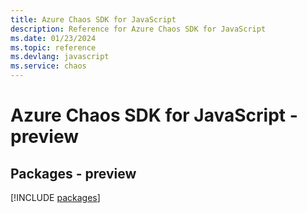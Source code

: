 ```yaml
---
title: Azure Chaos SDK for JavaScript
description: Reference for Azure Chaos SDK for JavaScript
ms.date: 01/23/2024
ms.topic: reference
ms.devlang: javascript
ms.service: chaos
---
```

# Azure Chaos SDK for JavaScript - preview
## Packages - preview
[!INCLUDE [packages](chaos-index.md)]